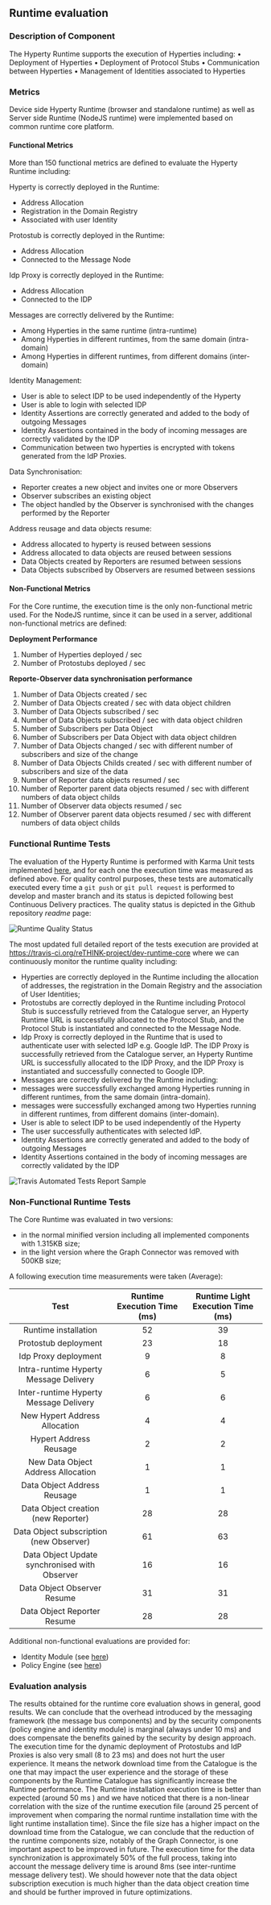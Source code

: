 ## Runtime evaluation

### Description of Component

The Hyperty Runtime supports the execution of Hyperties including:
•	Deployment of Hyperties
•	Deployment of Protocol Stubs
•	Communication between Hyperties
•	Management of Identities associated to Hyperties


###	Metrics

Device side Hyperty Runtime (browser and standalone runtime) as well as Server side Runtime (NodeJS runtime) were implemented based on common runtime core platform.

#### Functional Metrics

More than 150 functional metrics are defined to evaluate the Hyperty Runtime including:

Hyperty is correctly deployed in the Runtime:

*	Address Allocation
*	Registration in the Domain Registry
*	Associated with user Identity

Protostub is correctly deployed in the Runtime:

*	Address Allocation
*	Connected to the Message Node

Idp Proxy is correctly deployed in the Runtime:

*	Address Allocation
*	Connected to the IDP

Messages are correctly delivered by the Runtime:

*	Among Hyperties in the same runtime (intra-runtime)
*	Among Hyperties in different runtimes, from the same domain (intra-domain)
*	Among Hyperties in different runtimes, from different domains (inter-domain)

Identity Management:

*	User is able to select IDP to be used independently of the Hyperty
*	User is able to login with selected IDP
*	Identity Assertions are correctly generated and added to the body of outgoing Messages
*	Identity Assertions contained in the body of incoming messages are correctly validated by the IDP
* Communication between two hyperties is encrypted with tokens generated from the IdP Proxies.

Data Synchronisation:

* Reporter creates a new object and invites one or more Observers
* Observer subscribes an existing object
* The object handled by the Observer is synchronised with the changes performed by the Reporter

Address reusage and data objects resume:

* Address allocated to hyperty is reused between sessions
* Address allocated to data objects are reused between sessions
* Data Objects created by Reporters are resumed between sessions
* Data Objects subscribed by Observers are resumed between sessions

#### Non-Functional Metrics

For the Core runtime, the execution time is the only non-functional metric used. For the NodeJS runtime, since it can be used in a server, additional non-functional metrics are defined:

**Deployment Performance**

1. Number of Hyperties deployed / sec
1. Number of Protostubs deployed / sec

**Reporte-Observer data synchronisation performance**

1. Number of Data Objects created / sec
1. Number of Data Objects created / sec with data object children
1. Number of Data Objects subscribed / sec
1. Number of Data Objects subscribed / sec with data object children
1. Number of Subscribers per Data Object
1. Number of Subscribers per Data Object with data object children
1. Number of Data Objects changed / sec with different number of subscribers and size of the change
1. Number of Data Objects Childs created / sec with different number of subscribers and size of the data
1. Number of Reporter data objects resumed / sec
1. Number of Reporter parent data objects resumed / sec with different numbers of data object childs
1. Number of Observer data objects resumed / sec
1. Number of Observer parent data objects resumed / sec with different numbers of data object childs


###	Functional Runtime Tests

The evaluation of the Hyperty Runtime is performed with Karma Unit tests implemented [here](https://github.com/reTHINK-project/dev-runtime-core/tree/master/test), and for each one the execution time was measured as defined above. For quality control purposes, these tests are automatically executed every time a `git push` or `git pull request` is performed to develop and master branch and its status is depicted following best Continuous Delivery practices. The quality status is depicted in the Github repository *readme* page:

![Runtime Quality Status](build-status.PNG)

The most updated full detailed report of the tests execution are provided at https://travis-ci.org/reTHINK-project/dev-runtime-core where we can continuously monitor the runtime quality including:

* Hyperties are correctly deployed in the Runtime including the allocation of addresses, the registration in the Domain Registry and the association of User Identities;
* Protostubs are correctly deployed in the Runtime including Protocol Stub is successfully retrieved from the Catalogue server, an Hyperty Runtime URL is successfully allocated to the Protocol Stub, and the Protocol Stub is instantiated and connected to the Message Node.
* Idp Proxy is correctly deployed in the Runtime that is used to authenticate user with  selected IdP e.g. Google IdP. The IDP Proxy is successfully retrieved from the Catalogue server, an Hyperty Runtime URL is successfully allocated to the IDP Proxy, and the IDP Proxy is instantiated and successfully connected to Google IDP.
* Messages are correctly delivered by the Runtime including:
 * messages were successfully exchanged among Hyperties running in different runtimes, from the same domain (intra-domain).
 * messages were successfully exchanged among two Hyperties running in different runtimes, from different domains (inter-domain).
* User is able to select IDP to be used independently of the Hyperty
* The user successfully authenticates with selected IdP.
* Identity Assertions are correctly generated and added to the body of outgoing Messages
* Identity Assertions contained in the body of incoming messages are correctly validated by the IDP


![Travis Automated Tests Report Sample](travis-report.PNG)

###	Non-Functional Runtime Tests

The Core Runtime was evaluated in two versions:

* in the normal minified version including all implemented components with 1.315KB size;
* in the light version where the Graph Connector was removed with 500KB size;

A following execution time measurements were taken (Average):

| **Test**                                 | **Runtime Execution Time (ms)**          | **Runtime Light Execution Time (ms)** |
| :--------------------------------------: | :--------------------------------------: | :--------------------------------------: |
| Runtime installation                     |                 52                 |                39                 |
| Protostub deployment                     |                 23                 |                18                 |
| Idp Proxy deployment                     |                 9                |                 8                 |
| Intra-runtime Hyperty Message Delivery   |                 6                 |                 5                 |
| Inter-runtime Hyperty Message Delivery   |                 6                 |                 6                 |
| New Hypert Address Allocation            |                 4                 |                 4                 |
| Hypert Address Reusage                   |                 2                 |                 2                 |
| New Data Object Address Allocation       |                 1                 |                 1                 |
| Data Object Address Reusage              |                 1                 |                 1                 |
| Data Object creation (new Reporter)      |                 28                 |                 28                 |
| Data Object subscription (new Observer)  |                 61                 |                 63                 |
| Data Object Update synchronised with Observer   |                 16                 |                 16                 |
| Data Object Observer Resume              |                 31                 |                 31                 |
| Data Object Reporter Resume              |                 28                 |                 28                 |

Additional non-functional evaluations are provided for:

* Identity Module (see [here](identity-module/IdMEvaluation.md))
* Policy Engine (see [here](policy-engine/README.md))


### Evaluation analysis

The results obtained for the runtime core evaluation shows in general, good results. We can conclude that the overhead introduced by the messaging framework (the message bus components) and by the security components (policy engine and identity module) is marginal (always under 10 ms) and does compensate the benefits gained by the security by design approach. The execution time for the dynamic deployment of Protostubs and IdP Proxies is also very small (8 to 23 ms) and does not hurt the user experience. It means the network download time from the Catalogue is the one that may impact the user experience and the storage of these components by the Runtime Catalogue has significantly increase the Runtime performance. The Runtime installation execution time is better than expected (around 50 ms ) and we have noticed that there is a non-linear correlation with the size of the runtime execution file (around 25 percent of improvement when comparing the normal runtime installation time with the light runtime installation time). Since the file size has a higher impact on the download time from the Catalogue, we can conclude that the reduction of the runtime components size, notably of the Graph Connector, is one important aspect to be improved in future.
The execution time for the data synchronization is approximately 50% of the full process, taking into account the message delivery time is around 8ms (see inter-runtime message delivery test). We should however note that the data object subscription execution is much higher than the data object creation time and should be further improved in future optimizations.

